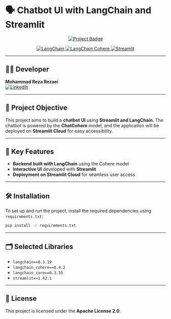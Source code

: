 # 🗣️ Chatbot UI with LangChain and Streamlit  

<p align="center">
    <a href="https://github.com/M-RezaeiGH">
        <img src="https://github.com/user-attachments/assets/606f038d-0bc6-4937-8d74-faea00e0b886" alt="Project Badge">
    </a>
</p>

<p align="center">
    <a href="https://www.langchain.com">
        <img src="https://img.shields.io/badge/LangChain-0.3.19-blue.svg" alt="LangChain">
    </a>
    <a href="https://cohere.com">
        <img src="https://img.shields.io/badge/LangChain_Cohere-0.4.2-purple.svg" alt="LangChain Cohere">
    </a>
    <a href="https://streamlit.io">
        <img src="https://img.shields.io/badge/Streamlit-1.42.1-red.svg" alt="Streamlit">
    </a>
</p>

---

## 👨‍💻 Developer  

**Mohammad Reza Rezaei**  
[![LinkedIn](https://img.shields.io/badge/LinkedIn-Connect-blue.svg)](https://www.linkedin.com/in/m-rezaei/)  

---

## 🎯 Project Objective  

This project aims to build a **chatbot UI** using **Streamlit and LangChain**. The chatbot is powered by the **ChatCohere** model, and the application will be deployed on **Streamlit Cloud** for easy accessibility.  

---

## 📌 Key Features  

- **Backend built with LangChain** using the Cohere model  
- **Interactive UI** developed with **Streamlit**  
- **Deployment on Streamlit Cloud** for seamless user access  

---

## 🛠️ Installation  

To set up and run the project, install the required dependencies using `requirements.txt`:  

```bash
pip install -r requirements.txt
```

---

## 🗂️ Selected Libraries  

- `langchain==0.3.19`  
- `langchain_cohere==0.4.2`  
- `langchain_core==0.3.35`  
- `streamlit==1.42.1`  

---

## 📝 License  

This project is licensed under the **Apache License 2.0**.  
